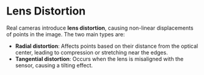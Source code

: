 # Lens Distortion

Real cameras introduce **lens distortion**, causing non-linear displacements of points in the image. The two main types are:

- **Radial distortion**: Affects points based on their distance from the optical center, leading to compression or stretching near the edges.
- **Tangential distortion**: Occurs when the lens is misaligned with the sensor, causing a tilting effect.
